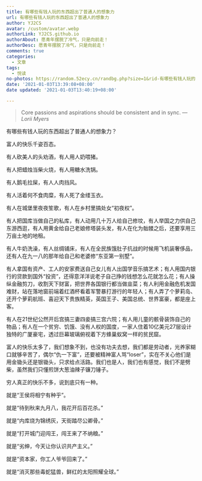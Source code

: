 ```yaml
---
title: 有哪些有钱人玩的东西超出了普通人的想象力
url: 有哪些有钱人玩的东西超出了普通人的想象力
author: YJ2CS
avatar: /custom/avatar.webp
authorLink: YJ2CS.github.io
authorAbout: 愿青年摆脱了冷气，只是向前走！
authorDesc: 愿青年摆脱了冷气，只是向前走！
comments: true
categories:
  - 文章
tags:
  - 悦读
no-photos: https://random.52ecy.cn/randbg.php?size=1&rid-有哪些有钱人玩的东西超出了普通人的想象力
date: '2021-01-03T13:39:08+08:00'
date updated: '2021-01-03T13:40:19+08:00'

---
```


> Core passions and aspirations should be consistent and in sync.
> — <cite>Lorii Myers</cite>

有哪些有钱人玩的东西超出了普通人的想象力？

富人的快乐千姿百态。

有人砍美人的头劝酒，有人用人奶喂猪。

有人把蜡烛当柴火烧，有人用糖水洗锅。

有人鹅毛拉屎，有人人肉挡风。

有人活着何不食肉糜，有人死了金缕玉衣。

有人在城堡里夜夜笙歌，有人在乡村里搞处女“初夜权”。

有人把国库当做自己的私库，有人动用几十万人给自己修坟，有人举国之力供自己东游西逛，有人用黄金给自己老娘修塔装头发，有人在化为骷髅之后，还要享用三万亩土地的地租。

有人牛奶洗澡，有人丝绸铺床，有人在全民族饿肚子抗战的时候用飞机装奢侈品，还有人在九一八的那年给自己和老婆修“东亚第一别墅”。

有人拿国有资产、工人的安家费送自己女儿有人出国学音乐搞艺术；有人用国内银行的贷款到国外“投资”，还得意洋洋说老子自己挣的钱想怎么花就怎么花；有人操纵金融剪刀，收割天下财富，把世界各国银行都当做韭菜；有人利用金融危机发国难财，站在落地窗前端着红酒杯看着军警暴打游行的年轻人；有人弄了个萝莉岛、还开个萝莉航班、喜迎天下贵族精英，英国王子、美国总统、世界富豪，都是座上客。

有人在21世纪公然开后宫搞三妻四妾搞三宫六院；有人用儿童的骸骨装饰自己的物品；有人在一个贫穷、饥饿、没有人权的国度，一家人住着10亿美元27层设计独特的广厦豪宅，透过巨幕玻璃俯视着下方蜂巢蚁窝一样的贫民窟。

富人的快乐太多了，我们想象不到，也没有功夫去想，我们都是劳动者，光养家糊口就够辛苦了，偶尔“仇一下富”，还要被精神富人骂“loser”，实在不关心他们是用金锄头还是银锄头，只求给点活路。我们也是人，我们也有感觉，我们不是劈柴，虽然我们只懂煎饼大葱油辣子镰刀锤子。

穷人真正的快乐不多，说到底只有一种。

就是“王侯将相宁有种乎”。

就是“待到秋来九月八，我花开后百花杀。”

就是“内库烧为锦绣灰，天街踏尽公卿骨。”

就是“打开城门迎闯王，闯王来了不纳粮。”

就是“劣绅，今天让你认识共产主义。”

就是“资本家，你工人爷爷回来了。”

就是“消灭那些毒蛇猛兽，鲜红的太阳照耀全球。”
